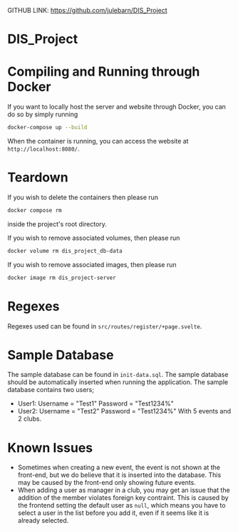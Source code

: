 GITHUB LINK: https://github.com/julebarn/DIS_Project

# DIS_Project

# Compiling and Running through Docker

If you want to locally host the server and website through Docker, 
you can do so by simply running

```bash
docker-compose up --build
```

When the container is running, you can access the website at ``http://localhost:8080/``.

# Teardown

If you wish to delete the containers then please run 

```bash
docker compose rm
```

inside the project's root directory.

If you wish to remove associated volumes, then please run

```bash
docker volume rm dis_project_db-data
```

If you wish to remove associated images, then please run

```bash
docker image rm dis_project-server
```

# Regexes
Regexes used can be found in ``src/routes/register/+page.svelte``.

# Sample Database 
The sample database can be found in ``init-data.sql``. The sample database should be automatically inserted when running the application. 
The sample database contains two users;
- User1: Username = "Test1" Password = "Test1234%"
- User2: Username = "Test2" Password = "Test1234%"
With 5 events and 2 clubs. 


# Known Issues
- Sometimes when creating a new event, the event is not shown at the front-end, but we do believe that it is inserted into the database. This may be caused by the front-end only showing future events.
- When adding a user as manager in a club, you may get an issue that the addition of the member violates foreign key contraint. This is caused by the frontend setting the default user as ``null``, 
  which means you have to select a user in the list before you add it, even if it seems like it is already selected.
